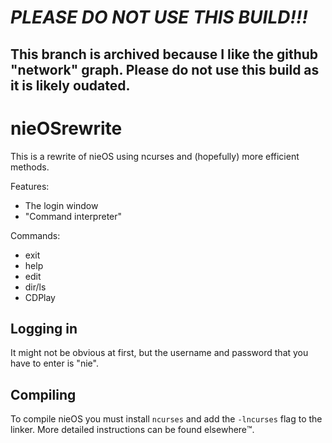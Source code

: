 # *PLEASE DO NOT USE THIS BUILD!!!*
## This branch is archived because I like the github "network" graph. Please do not use this build as it is likely oudated.
# nieOSrewrite

This is a rewrite of nieOS using ncurses and (hopefully) more efficient methods.

Features:
  - The login window
  - "Command interpreter"
  
Commands:
  - exit
  - help
  - edit
  - dir/ls
  - CDPlay

## Logging in
It might not be obvious at first, but the username and password that you have to enter is "nie".

## Compiling

To compile nieOS you must install `ncurses` and add the `-lncurses` flag to the linker. More detailed instructions can be found elsewhere™️.
